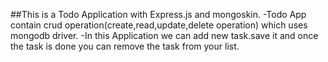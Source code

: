 ##This is a Todo Application with Express.js and mongoskin.
-Todo App contain crud operation(create,read,update,delete operation) which uses mongodb driver.
-In this Application we can add new task.save it and once the task is done you can remove the task from your list.
